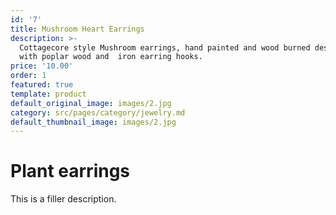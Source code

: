 ```yaml
---
id: '7'
title: Mushroom Heart Earrings
description: >-
  Cottagecore style Mushroom earrings, hand painted and wood burned design. Made
  with poplar wood and  iron earring hooks.
price: '10.00'
order: 1
featured: true
template: product
default_original_image: images/2.jpg
category: src/pages/category/jewelry.md
default_thumbnail_image: images/2.jpg
---
```

# Plant earrings

This is a filler description.
